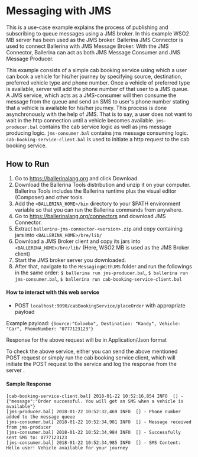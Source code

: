 # Messaging with JMS

This is a use-case example explains the process of publishing and subscribing to queue messages using a JMS broker.
In this example WSO2 MB server has been used as the JMS broker. Ballerina JMS Connector is used to connect Ballerina 
with JMS Message Broker. With the JMS Connector, Ballerina can act as both JMS Message Consumer and JMS Message 
Producer.

This example consists of a simple cab booking service using which a user can book a vehicle for his/her journey by 
specifying source, destination, preferred vehicle type and phone number. Once a vehicle of preferred type is available, 
server will add the phone number of that user to a JMS queue. A JMS service, which acts as a JMS-consumer will then 
consume the message from the queue and send an SMS to user's phone number stating that a vehicle is available for 
his/her journey. This process is done asynchronously with the help of JMS. That is to say, a user does not want to 
wait in the http connection until a vehicle becomes available. `jms-producer.bal` contains the cab service logic as 
well as jms message producing logic. `jms-consumer.bal` contains jms message consuming logic. 
`cab-booking-service-client.bal` is used to initiate a http request to the cab booking service.

## How to Run
1) Go to https://ballerinalang.org and click Download.
2) Download the Ballerina Tools distribution and unzip it on your computer. Ballerina Tools includes the Ballerina 
runtime plus the visual editor (Composer) and other tools.
3) Add the `<BALLERINA_HOME>/bin` directory to your $PATH environment variable so that you can run the Ballerina 
commands from anywhere.
4) Go to https://ballerinalang.org/connectors and download JMS Connector.
5) Extract `ballerina-jms-connector-<version>.zip` and copy containing jars into `<BALLERINA_HOME>/bre/lib/`
6) Download a JMS Broker client and copy its jars into `<BALLERINA_HOME>/bre/lib/` (Here, WSO2 MB is used as the JMS 
Broker client)
7) Start the JMS broker server you downloaded.
8) After that, navigate to the `MessagingWithJMS` folder and run the followings in the same order: 
`$ ballerina run jms-producer.bal`, `$ ballerina run jms-consumer.bal`, `$ ballerina run cab-booking-service-client.bal`

#### How to interact with this web service
* POST `localhost:9090/cabBookingService/placeOrder` with appropriate payload

Example payload: `{Source:"Colombo", Destination: "Kandy", Vehicle: "Car", PhoneNumber: "0777123123"}`

Response for the above request will be in Application/Json format

To check the above service, either you can send the above mentioned POST request or simply run the 
cab booking service client, which will initiate the POST request to the service and log the response from the server .

#### Sample Response 
```
[cab-booking-service-client.bal] 2018-01-22 10:52:16,854 INFO  [] - {"message":"Order successful. You will get an SMS when a vehicle is available"} 
[jms-producer.bal] 2018-01-22 10:52:32,469 INFO  [] - Phone number added to the message queue 
[jms-consumer.bal] 2018-01-22 10:52:34,981 INFO  [] - Message received from jms-producer 
[jms-consumer.bal] 2018-01-22 10:52:34,984 INFO  [] - Successfully sent SMS to: 0777123123 
[jms-consumer.bal] 2018-01-22 10:52:34,985 INFO  [] - SMS Content: Hello user! Vehicle available for your journey

```
